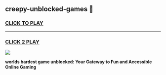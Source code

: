 
## creepy-unblocked-games 👋
<h3>
<a href="https://premium.freeplayer.one?title=creepy-unblocked-games&ref=14F">CLICK TO PLAY</a></h3>
<hr>

<h3>
<a href="https://premium.freeplayer.one?title=creepy-unblocked-games&ref=14F">CLICK 2 PLAY</a>
  
</h3>

<a href="https://premium.freeplayer.one?title=creepy-unblocked-games&ref=12F/"><img src="https://clearcache.store/games.png"></a>


**worlds hardest game unblocked: Your Gateway to Fun and Accessible Online Gaming**
